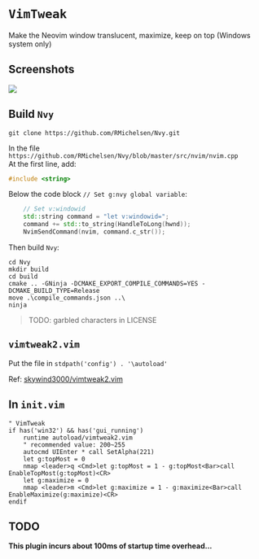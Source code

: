 # `VimTweak`

Make the Neovim window translucent, maximize, keep on top (Windows system only)  

## Screenshots

![](./imgs/vimtweak.png)

## Build `Nvy`

``` dosbatch
git clone https://github.com/RMichelsen/Nvy.git
```

In the file `https://github.com/RMichelsen/Nvy/blob/master/src/nvim/nvim.cpp`  
At the first line, add:  
``` cpp
#include <string>
```

Below the code block `// Set g:nvy global variable`:  
``` cpp
	// Set v:windowid
	std::string command = "let v:windowid=";
	command += std::to_string(HandleToLong(hwnd));
	NvimSendCommand(nvim, command.c_str());
```

Then build `Nvy`:  
``` dosbatch
cd Nvy
mkdir build
cd build
cmake .. -GNinja -DCMAKE_EXPORT_COMPILE_COMMANDS=YES -DCMAKE_BUILD_TYPE=Release
move .\compile_commands.json ..\
ninja
```

> TODO: garbled characters in LICENSE  

## `vimtweak2.vim`

Put the file in `stdpath('config') . '\autoload'`

Ref: [skywind3000/vimtweak2.vim](https://gist.github.com/skywind3000/8eb41acd9d5175715694c765f92fa667/f95633bbab684f2438442535561dfb642ac7e659)

## In `init.vim`

``` vim
" VimTweak
if has('win32') && has('gui_running')
    runtime autoload/vimtweak2.vim
    " recommended value: 200~255
    autocmd UIEnter * call SetAlpha(221)
    let g:topMost = 0
    nmap <leader>q <Cmd>let g:topMost = 1 - g:topMost<Bar>call EnableTopMost(g:topMost)<CR>
    let g:maximize = 0
    nmap <leader>m <Cmd>let g:maximize = 1 - g:maximize<Bar>call EnableMaximize(g:maximize)<CR>
endif
```

## TODO

**This plugin incurs about 100ms of startup time overhead...**  

